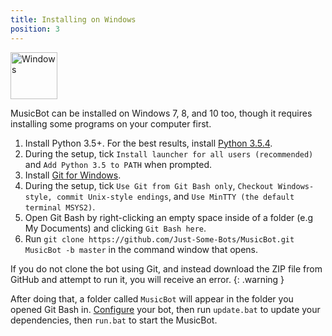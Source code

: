```yaml
---
title: Installing on Windows
position: 3
---
```


<img class="doc-img" src="images/windows.png" alt="Windows" style="width: 75px;"/>

MusicBot can be installed on Windows 7, 8, and 10 too, though it requires installing some programs on your computer first.

1. Install Python 3.5+. For the best results, install [Python 3.5.4](https://www.python.org/ftp/python/3.5.4/python-3.5.4.exe).
2. During the setup, tick `Install launcher for all users (recommended)` and `Add Python 3.5 to PATH` when prompted.
3. Install [Git for Windows](http://gitforwindows.org/).
4. During the setup, tick `Use Git from Git Bash only`, `Checkout Windows-style, commit Unix-style endings`, and `Use MinTTY (the default terminal MSYS2)`.
5. Open Git Bash by right-clicking an empty space inside of a folder (e.g My Documents) and clicking `Git Bash here`.
6. Run `git clone https://github.com/Just-Some-Bots/MusicBot.git MusicBot -b master` in the command window that opens.

If you do not clone the bot using Git, and instead download the ZIP file from GitHub and attempt to run it, you will receive an error.
{: .warning }

After doing that, a folder called `MusicBot` will appear in the folder you opened Git Bash in. [Configure](#guidesconfiguration) your bot, then run `update.bat` to update your dependencies, then `run.bat` to start the MusicBot.